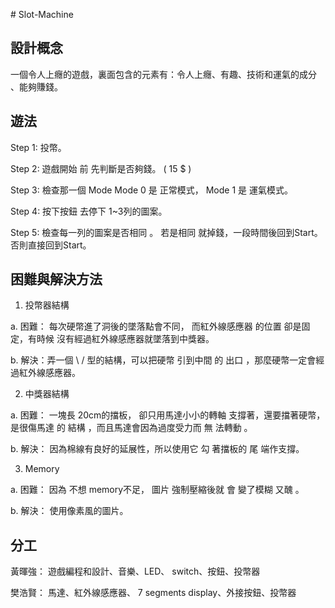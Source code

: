 
﻿# Slot-Machine
 
 
## 設計概念
一個令人上癮的遊戲，裏面包含的元素有：令人上癮、有趣、技術和運氣的成分 、能夠賺錢。

## 遊法
Step 1: 投幣。


Step 2: 遊戲開始 前 先判斷是否夠錢。 ( 15 $ )


Step 3: 檢查那一個 Mode Mode 0 是 正常模式， Mode 1 是 運氣模式。


Step 4: 按下按鈕 去停下 1~3列的圖案。


Step 5: 檢查每一列的圖案是否相同 。 若是相同 就掉錢，一段時間後回到Start。否則直接回到Start。

## 困難與解決方法
1. 投幣器結構


a. 困難： 每次硬幣進了洞後的墜落點會不同， 而紅外線感應器 的位置 卻是固定，有時候 沒有經過紅外線感應器就墜落到中獎器。


b. 解決：弄一個 \ / 型的結構，可以把硬幣 引到中間 的 出口 ，那麼硬幣一定會經過紅外線感應器。


2. 中獎器結構


a. 困難： 一塊長 20cm的擋板， 卻只用馬達小小的轉軸 支撐著，還要擋著硬幣，是很傷馬達 的 結構 ，而且馬達會因為過度受力而 無 法轉動 。


b. 解決： 因為棉線有良好的延展性，所以使用它 勾 著擋板的 尾 端作支撐。


3. Memory


a. 困難： 因為 不想 memory不足， 圖片 強制壓縮後就 會 變了模糊 又醜 。


b. 解決： 使用像素風的圖片。

## 分工
黃暉強：
遊戲編程和設計、音樂、LED、 switch、按鈕、投幣器


樊浩賢：
馬達、紅外線感應器、 7 segments display、外接按鈕、投幣器
